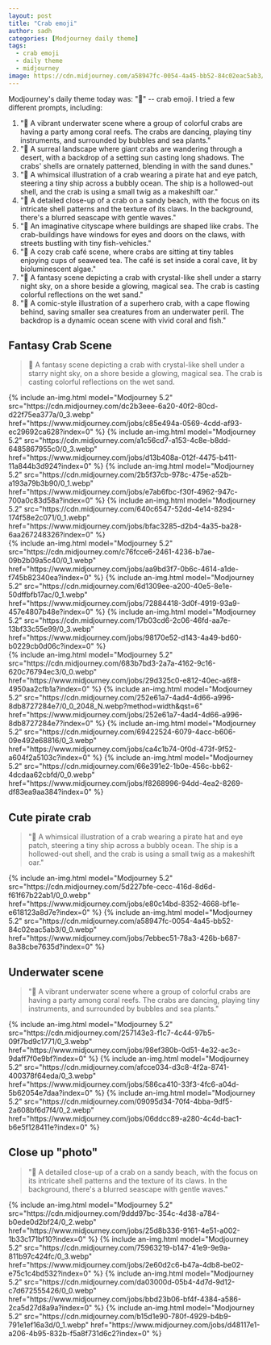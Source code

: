 ```yaml
---
layout: post
title: "Crab emoji"
author: sadh
categories: [Modjourney daily theme]
tags:
  - crab emoji
  - daily theme
  - midjourney
image: https://cdn.midjourney.com/a58947fc-0054-4a45-bb52-84c02eac5ab3/0_0.webp
---
```


Modjourney's daily theme today was: "🦀" -- crab emoji. I tried a few different prompts, including:

1. "🦀 A vibrant underwater scene where a group of colorful crabs are having a party among coral reefs. The crabs are dancing, playing tiny instruments, and surrounded by bubbles and sea plants."
2. "🦀 A surreal landscape where giant crabs are wandering through a desert, with a backdrop of a setting sun casting long shadows. The crabs' shells are ornately patterned, blending in with the sand dunes."
3. "🦀 A whimsical illustration of a crab wearing a pirate hat and eye patch, steering a tiny ship across a bubbly ocean. The ship is a hollowed-out shell, and the crab is using a small twig as a makeshift oar."
4. "🦀 A detailed close-up of a crab on a sandy beach, with the focus on its intricate shell patterns and the texture of its claws. In the background, there's a blurred seascape with gentle waves."
5. "🦀 An imaginative cityscape where buildings are shaped like crabs. The crab-buildings have windows for eyes and doors on the claws, with streets bustling with tiny fish-vehicles."
6. "🦀 A cozy crab café scene, where crabs are sitting at tiny tables enjoying cups of seaweed tea. The café is set inside a coral cave, lit by bioluminescent algae."
7. "🦀 A fantasy scene depicting a crab with crystal-like shell under a starry night sky, on a shore beside a glowing, magical sea. The crab is casting colorful reflections on the wet sand."
8. "🦀 A comic-style illustration of a superhero crab, with a cape flowing behind, saving smaller sea creatures from an underwater peril. The backdrop is a dynamic ocean scene with vivid coral and fish."

## Fantasy Crab Scene

> 🦀 A fantasy scene depicting a crab with crystal-like shell under a starry
> night sky, on a shore beside a glowing, magical sea. The crab is casting
> colorful reflections on the wet sand.

</div>
<div class="row row-cols-1 row-cols-md-2">
{% include an-img.html model="Modjourney 5.2"
src="https://cdn.midjourney.com/dc2b3eee-6a20-40f2-80cd-d22f75ea377a/0_3.webp"
href="https://www.midjourney.com/jobs/c85e494a-0569-4cdd-af93-ec29692ca628?index=0"
%}
{% include an-img.html model="Modjourney 5.2"
src="https://cdn.midjourney.com/a1c56cd7-a153-4c8e-b8dd-6485867955c0/0_3.webp"
href="https://www.midjourney.com/jobs/d13b408a-012f-4475-b411-11a844b3d924?index=0"
%}
{% include an-img.html model="Modjourney 5.2"
src="https://cdn.midjourney.com/2b5f37cb-978c-475e-a52b-a193a79b3b90/0_1.webp"
href="https://www.midjourney.com/jobs/e7ab6fbc-f30f-4962-947c-700a0c83d58a?index=0"
%}
{% include an-img.html model="Modjourney 5.2"
src="https://cdn.midjourney.com/640c6547-52dd-4e14-8294-174f58e2c071/0_1.webp"
href="https://www.midjourney.com/jobs/bfac3285-d2b4-4a35-ba28-6aa267248326?index=0"
%}
</div>
<div class="row row-cols-2 row-cols-md-3">
{% include an-img.html model="Modjourney 5.2"
src="https://cdn.midjourney.com/c76fcce6-2461-4236-b7ae-09b2b09a5c40/0_1.webp"
href="https://www.midjourney.com/jobs/aa9bd3f7-0b6c-4614-a1de-f745b82340ea?index=0"
%}
{% include an-img.html model="Modjourney 5.2"
src="https://cdn.midjourney.com/6d1309ee-a200-40e5-8e1e-50dffbfb17ac/0_1.webp"
href="https://www.midjourney.com/jobs/72884418-3d0f-4919-93a9-457e4807b48e?index=0"
%}
{% include an-img.html model="Modjourney 5.2"
src="https://cdn.midjourney.com/17b03cd6-2c06-46fd-aa7e-13bf33c55e99/0_3.webp"
href="https://www.midjourney.com/jobs/98170e52-d143-4a49-bd60-b0229cb0d06c?index=0"
%}
</div>
<div class="row row-cols-2 row-cols-md-4">
{% include an-img.html model="Modjourney 5.2"
src="https://cdn.midjourney.com/683b7bd3-2a7a-4162-9c16-620c76794ec3/0_0.webp"
href="https://www.midjourney.com/jobs/29d325c0-e812-40ec-a6f8-4950aa2cfb1a?index=0"
%}
{% include an-img.html model="Modjourney 5.2"
src="https://cdn.midjourney.com/252e61a7-4ad4-4d66-a996-8db8727284e7/0_0_2048_N.webp?method=width&qst=6"
href="https://www.midjourney.com/jobs/252e61a7-4ad4-4d66-a996-8db8727284e7?index=0"
%}
{% include an-img.html model="Modjourney 5.2"
src="https://cdn.midjourney.com/69422524-6079-4acc-b606-09e492e68816/0_3.webp"
href="https://www.midjourney.com/jobs/ca4c1b74-0f0d-473f-9f52-a604f2a5103c?index=0"
%}
{% include an-img.html model="Modjourney 5.2"
src="https://cdn.midjourney.com/66e391e2-1b0e-456c-bb62-4dcdaa62cbfd/0_0.webp"
href="https://www.midjourney.com/jobs/f8268996-94dd-4ea2-8269-df83ea9aa384?index=0"
%}
</div>

## Cute pirate crab

> "🦀 A whimsical illustration of a crab wearing a pirate hat and eye patch,
> steering a tiny ship across a bubbly ocean. The ship is a hollowed-out shell,
> and the crab is using a small twig as a makeshift oar."

<div class="row row-cols-1 row-cols-md-2">
{% include an-img.html model="Modjourney 5.2"
src="https://cdn.midjourney.com/5d227bfe-cecc-416d-8d6d-f61f67b22ab1/0_0.webp"
href="https://www.midjourney.com/jobs/e80c14bd-8352-4668-bf1e-e618123a8d7e?index=0"
%}
{% include an-img.html model="Modjourney 5.2"
src="https://cdn.midjourney.com/a58947fc-0054-4a45-bb52-84c02eac5ab3/0_0.webp"
href="https://www.midjourney.com/jobs/7ebbec51-78a3-426b-b687-8a38cbe7635d?index=0"
%}
</div>

## Underwater scene

> "🦀 A vibrant underwater scene where a group of colorful crabs are having a
> party among coral reefs. The crabs are dancing, playing tiny instruments, and
> surrounded by bubbles and sea plants."

<div class="row row-cols-2 row-cols-md-3">
{% include an-img.html model="Modjourney 5.2"
src="https://cdn.midjourney.com/257143e3-f1c7-4c44-97b5-09f7bd9c1771/0_3.webp"
href="https://www.midjourney.com/jobs/98ef380b-0d51-4e32-ac3c-9daff7f0e9bf?index=0"
%}
{% include an-img.html model="Modjourney 5.2"
src="https://cdn.midjourney.com/afcce034-d3c8-4f2a-8741-400378f64eda/0_3.webp"
href="https://www.midjourney.com/jobs/586ca410-33f3-4fc6-a04d-5b62054e7daa?index=0"
%}
{% include an-img.html model="Modjourney 5.2"
src="https://cdn.midjourney.com/09095d34-70f4-4bba-9df5-2a608bf6d7f4/0_2.webp"
href="https://www.midjourney.com/jobs/06ddcc89-a280-4c4d-bac1-b6e5f128411e?index=0"
%}
</div>

## Close up "photo"

> "🦀 A detailed close-up of a crab on a sandy beach, with the focus on its
> intricate shell patterns and the texture of its claws. In the background,
> there's a blurred seascape with gentle waves."

<div class="row row-cols-2 row-cols-md-4">
{% include an-img.html model="Modjourney 5.2"
src="https://cdn.midjourney.com/9ddd97bc-354c-4d38-a784-b0ede0d2bf24/0_2.webp"
href="https://www.midjourney.com/jobs/25d8b336-9161-4e51-a002-1b33c171bf10?index=0"
%}
{% include an-img.html model="Modjourney 5.2"
src="https://cdn.midjourney.com/75963219-b147-41e9-9e9a-811b97c424fc/0_3.webp"
href="https://www.midjourney.com/jobs/2e60d2c6-b47a-4db8-be02-e75c1c4bd532?index=0"
%}
{% include an-img.html model="Modjourney 5.2"
src="https://cdn.midjourney.com/da03000d-05b4-4d7d-9d12-c7d672555426/0_0.webp"
href="https://www.midjourney.com/jobs/bbd23b06-bf4f-4384-a586-2ca5d27d8a9a?index=0"
%}
{% include an-img.html model="Modjourney 5.2"
src="https://cdn.midjourney.com/b15d1e90-780f-4929-b4b9-791e1ef16a3d/0_1.webp"
href="https://www.midjourney.com/jobs/d48117e1-a206-4b95-832b-f5a8f731d6c2?index=0"
%}
</div>
